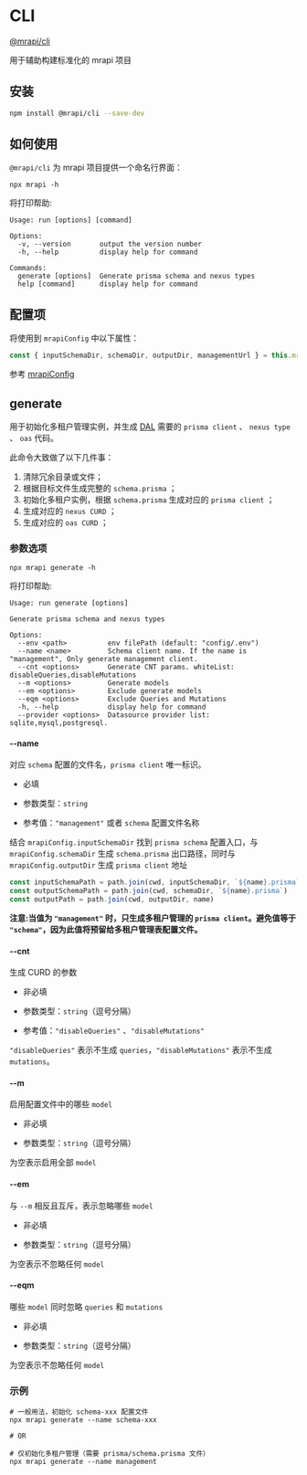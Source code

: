 # CLI

[@mrapi/cli](https://github.com/mrapi-js/mrapi/tree/master/packages/cli)

用于辅助构建标准化的 mrapi 项目

## 安装

```bash
npm install @mrapi/cli --save-dev
```

## 如何使用

`@mrapi/cli` 为 mrapi 项目提供一个命名行界面：

```
npx mrapi -h
```

将打印帮助:

```
Usage: run [options] [command]

Options:
  -v, --version       output the version number
  -h, --help          display help for command

Commands:
  generate [options]  Generate prisma schema and nexus types
  help [command]      display help for command
```

## 配置项

将使用到 `mrapiConfig` 中以下属性：

```js
const { inputSchemaDir, schemaDir, outputDir, managementUrl } = this.mrapiConfig
```

参考 [mrapiConfig](https://mrapi-js.github.io/docs/zh/Configuration/Common.html)

## generate

用于初始化多租户管理实例，并生成 [DAL](https://mrapi-js.github.io/docs/zh/Configuration/DAL.html) 需要的 `prisma client` 、 `nexus type` 、 `oas` 代码。

此命令大致做了以下几件事：

1. 清除冗余目录或文件；
2. 根据目标文件生成完整的 `schema.prisma` ；
3. 初始化多租户实例，根据 `schema.prisma` 生成对应的 `prisma client` ；
4. 生成对应的 `nexus CURD` ；
5. 生成对应的 `oas CURD` ；

### 参数选项

```
npx mrapi generate -h
```

将打印帮助:

```
Usage: run generate [options]

Generate prisma schema and nexus types

Options:
  --env <path>          env filePath (default: "config/.env")
  --name <name>         Schema client name. If the name is "management", Only generate management client.
  --cnt <options>       Generate CNT params. whiteList: disableQueries,disableMutations
  --m <options>         Generate models
  --em <options>        Exclude generate models
  --eqm <options>       Exclude Queries and Mutations
  -h, --help            display help for command
  --provider <options>  Datasource provider list: sqlite,mysql,postgresql.
```

#### --name

对应 `schema` 配置的文件名，`prisma client` 唯一标识。

- 必填

- 参数类型：`string`

- 参考值：`"management"` 或者 `schema` 配置文件名称

结合 `mrapiConfig.inputSchemaDir` 找到 `prisma schema` 配置入口，与 `mrapiConfig.schemaDir` 生成 `schema.prisma` 出口路径，同时与 `mrapiConfig.outputDir` 生成 `prisma client` 地址

```ts
const inputSchemaPath = path.join(cwd, inputSchemaDir, `${name}.prisma`)
const outputSchemaPath = path.join(cwd, schemaDir, `${name}.prisma`)
const outputPath = path.join(cwd, outputDir, name)
```

**注意\:当值为 `"management"` 时，只生成多租户管理的 `prisma client`。避免值等于 `"schema"`，因为此值将预留给多租户管理表配置文件。**

#### --cnt

生成 CURD 的参数

- 非必填

- 参数类型：`string`（逗号分隔）

- 参考值：`"disableQueries"` 、`"disableMutations"`

`"disableQueries"` 表示不生成 `queries`，`"disableMutations"` 表示不生成 `mutations`。

#### --m

启用配置文件中的哪些 `model`

- 非必填

- 参数类型：`string`（逗号分隔）

为空表示启用全部 `model`

#### --em

与 `--m` 相反且互斥，表示忽略哪些 `model`

- 非必填

- 参数类型：`string`（逗号分隔）

为空表示不忽略任何 `model`

#### --eqm

哪些 `model` 同时忽略 `queries` 和 `mutations`

- 非必填

- 参数类型：`string`（逗号分隔）

为空表示不忽略任何 `model`

### 示例

```shell
# 一般用法，初始化 schema-xxx 配置文件
npx mrapi generate --name schema-xxx

# OR

# 仅初始化多租户管理（需要 prisma/schema.prisma 文件）
npx mrapi generate --name management
```
